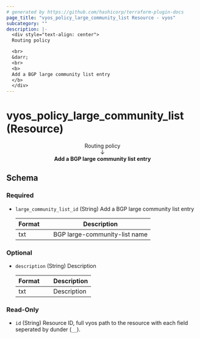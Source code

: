 ```yaml
---
# generated by https://github.com/hashicorp/terraform-plugin-docs
page_title: "vyos_policy_large_community_list Resource - vyos"
subcategory: ""
description: |-
  <div style="text-align: center">
  Routing policy

  <br>
  &darr;
  <br>
  <b>
  Add a BGP large community list entry
  </b>
  </div>
---
```


# vyos_policy_large_community_list (Resource)

<div style="text-align: center">
Routing policy

<br>
&darr;
<br>
<b>
Add a BGP large community list entry
</b>
</div>



<!-- schema generated by tfplugindocs -->
## Schema

### Required

- `large_community_list_id` (String) Add a BGP large community list entry

    |  Format &emsp; | Description  |
    |----------|---------------|
    |  txt  &emsp; |  BGP large-community-list name  |

### Optional

- `description` (String) Description

    |  Format &emsp; | Description  |
    |----------|---------------|
    |  txt  &emsp; |  Description  |

### Read-Only

- `id` (String) Resource ID, full vyos path to the resource with each field seperated by dunder (`__`).
